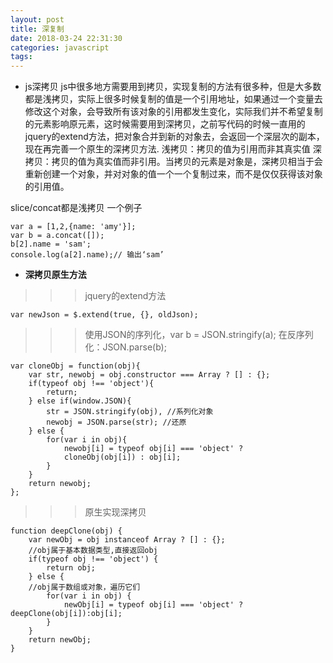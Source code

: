 ```yaml
---
layout: post
title: 深复制
date: 2018-03-24 22:31:30
categories: javascript
tags: 
---
```

- js深拷贝
js中很多地方需要用到拷贝，实现复制的方法有很多种，但是大多数都是浅拷贝，实际上很多时候复制的值是一个引用地址，如果通过一个变量去修改这个对象，会导致所有该对象的引用都发生变化，实际我们并不希望复制的元素影响原元素，这时候需要用到深拷贝，之前写代码的时候一直用的jquery的extend方法，把对象合并到新的对象去，会返回一个深层次的副本，现在再完善一个原生的深拷贝方法.
浅拷贝：拷贝的值为引用而非其真实值 
深拷贝：拷贝的值为真实值而非引用。当拷贝的元素是对象是，深拷贝相当于会重新创建一个对象，并对对象的值一个一个复制过来，而不是仅仅获得该对象的引用值。

slice/concat都是浅拷贝
一个例子
```
var a = [1,2,{name: 'amy'}];
var b = a.concat([]);
b[2].name = 'sam';
console.log(a[2].name);// 输出‘sam’
```
- **深拷贝原生方法**
>>>jquery的extend方法
```
var newJson = $.extend(true, {}, oldJson);
```
>>>使用JSON的序列化，var b = JSON.stringify(a); 在反序列化：JSON.parse(b);
```
var cloneObj = function(obj){
    var str, newobj = obj.constructor === Array ? [] : {};
    if(typeof obj !== 'object'){
        return;
    } else if(window.JSON){
        str = JSON.stringify(obj), //系列化对象
        newobj = JSON.parse(str); //还原
    } else {
        for(var i in obj){
            newobj[i] = typeof obj[i] === 'object' ? 
            cloneObj(obj[i]) : obj[i]; 
        }
    }
    return newobj;
};

```

>>>原生实现深拷贝
```
function deepClone(obj) {
    var newObj = obj instanceof Array ? [] : {};
    //obj属于基本数据类型,直接返回obj
    if(typeof obj !== 'object') {
        return obj;
    } else {
    //obj属于数组或对象，遍历它们
        for(var i in obj) {
            newObj[i] = typeof obj[i] === 'object' ? deepClone(obj[i]):obj[i]; 
        }
    }
    return newObj;
}

```